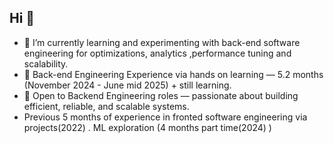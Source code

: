 ## Hi 👋


- 🔭 I’m currently learning and experimenting with back-end software engineering for optimizations, analytics ,performance tuning and scalability.
- 🌱 Back-end Engineering Experience via hands on learning — 5.2 months (November 2024 - June mid 2025) + still learning.
- 💼 Open to Backend Engineering roles — passionate about building efficient, reliable, and scalable systems.
-  Previous 5 months of experience in fronted software engineering via projects(2022) . ML exploration (4 months part time(2024) )
